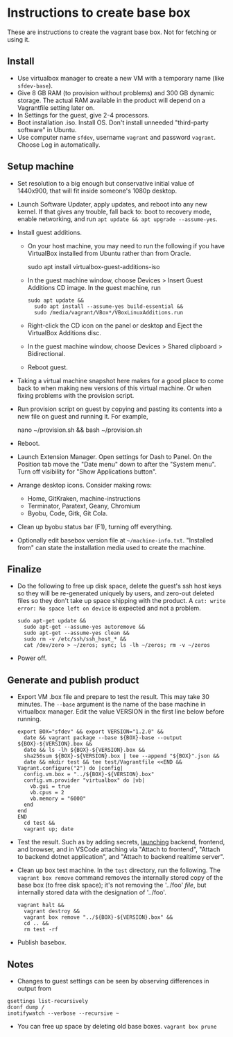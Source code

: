 # Instructions to create base box

These are instructions to create the vagrant base box. Not for fetching or
using it.

## Install

- Use virtualbox manager to create a new VM with a temporary name
  (like `sfdev-base`).
- Give 8 GB RAM (to provision without problems) and 300 GB dynamic storage.
  The actual RAM available in the product will depend on a Vagrantfile setting
  later on.
- In Settings for the guest, give 2-4 processors.
- Boot installation .iso. Install OS. Don't install unneeded
  "third-party software" in Ubuntu.
- Use computer name `sfdev`, username `vagrant` and password `vagrant`.
  Choose Log in automatically.

## Setup machine

- Set resolution to a big enough but conservative initial value of 1440x900,
  that will fit inside someone's 1080p desktop.

- Launch Software Updater, apply updates, and reboot into any new kernel. If
  that gives any trouble, fall back to: boot to recovery mode, enable
  networking, and run `apt update && apt upgrade --assume-yes`.

- Install guest additions.

  - On your host machine, you may need to run the following if you have
    VirtualBox installed from Ubuntu rather than from Oracle.

    sudo apt install virtualbox-guest-additions-iso

  - In the guest machine window, choose Devices > Insert Guest Additions CD
    image. In the guest machine, run

    ```
    sudo apt update &&
      sudo apt install --assume-yes build-essential &&
      sudo /media/vagrant/VBox*/VBoxLinuxAdditions.run
    ```

  - Right-click the CD icon on the panel or desktop and Eject the
    VirtualBox Additions disc.

  - In the guest machine window, choose Devices > Shared clipboard >
    Bidirectional.

  - Reboot guest.

- Taking a virtual machine snapshot here makes for a good place to come back to
  when making new versions of this virtual machine. Or when fixing problems with
  the provision script.

- Run provision script on guest by copying and pasting its contents
  into a new file on guest and running it. For example,

  nano ~/provision.sh && bash ~/provision.sh

- Reboot.

- Launch Extension Manager. Open settings for Dash to Panel. On the Position
  tab move the "Date menu" down to after the "System menu". Turn off visibility
  for "Show Applications button".

- Arrange desktop icons. Consider making rows:

  - Home, GitKraken, machine-instructions
  - Terminator, Paratext, Geany, Chromium
  - Byobu, Code, Gitk, Git Cola.

- Clean up byobu status bar (F1), turning off everything.

- Optionally edit basebox version file at `~/machine-info.txt`.
  "Installed from" can state the installation media used to create the machine.

## Finalize

- Do the following to free up disk space, delete the guest's ssh host keys so
  they will be re-generated uniquely by users, and zero-out deleted files so
  they don't take up space shipping with the product.
  A `cat: write error: No space left on device` is expected and not a problem.

  ```
  sudo apt-get update &&
    sudo apt-get --assume-yes autoremove &&
    sudo apt-get --assume-yes clean &&
    sudo rm -v /etc/ssh/ssh_host_* &&
    cat /dev/zero > ~/zeros; sync; ls -lh ~/zeros; rm -v ~/zeros
  ```

- Power off.

## Generate and publish product

- Export VM .box file and prepare to test the result. This may take 30 minutes.
  The `--base` argument is the name of the base machine in virtualbox manager.
  Edit the value VERSION in the first line below before running.

  ```
  export BOX="sfdev" && export VERSION="1.2.0" &&
    date && vagrant package --base ${BOX}-base --output ${BOX}-${VERSION}.box &&
    date && ls -lh ${BOX}-${VERSION}.box &&
    sha256sum ${BOX}-${VERSION}.box | tee --append "${BOX}".json &&
    date && mkdir test && tee test/Vagrantfile <<END &&
  Vagrant.configure("2") do |config|
    config.vm.box = "../${BOX}-${VERSION}.box"
    config.vm.provider "virtualbox" do |vb|
      vb.gui = true
      vb.cpus = 2
      vb.memory = "6000"
    end
  end
  END
    cd test &&
    vagrant up; date
  ```

- Test the result. Such as by adding secrets,
  [launching](https://github.com/sillsdev/web-xforge/wiki/Debugging) backend,
  frontend, and browser, and in VSCode attaching via
  "Attach to frontend",
  "Attach to backend dotnet application", and
  "Attach to backend realtime server".

- Clean up box test machine. In the `test` directory, run the following.
  The `vagrant box remove` command removes the internally stored copy of the
  base box (to free disk space); it's not removing the '../foo' _file_, but
  internally stored data with the designation of '../foo'.

  ```
  vagrant halt &&
    vagrant destroy &&
    vagrant box remove "../${BOX}-${VERSION}.box" &&
    cd .. &&
    rm test -rf
  ```

- Publish basebox.

## Notes

- Changes to guest settings can be seen by observing differences in output from

```
gsettings list-recursively
dconf dump /
inotifywatch --verbose --recursive ~
```

- You can free up space by deleting old base boxes. `vagrant box prune`
